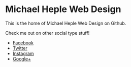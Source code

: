 # Michael Heple Web Design
<p>This is the home of Michael Heple Web Design on Github.</p>
<p>Check me out on other social type stuff!
    <ul>
        <li><a href="http://www.facebook.com/michaelhepledesign" target="_blank">Facebook</a></li>
        <li><a href="https://twitter.com/heple_m" target="_blank">Twitter</a></li>
        <li><a href="https://instagram.com/newbdad/" target="_blank">Instagram</a></li>
        <li><a href="https://plus.google.com/+MichaelHepleDesignSacramento/" target="_blank">Google+</a></li>
    </ul>
</p>